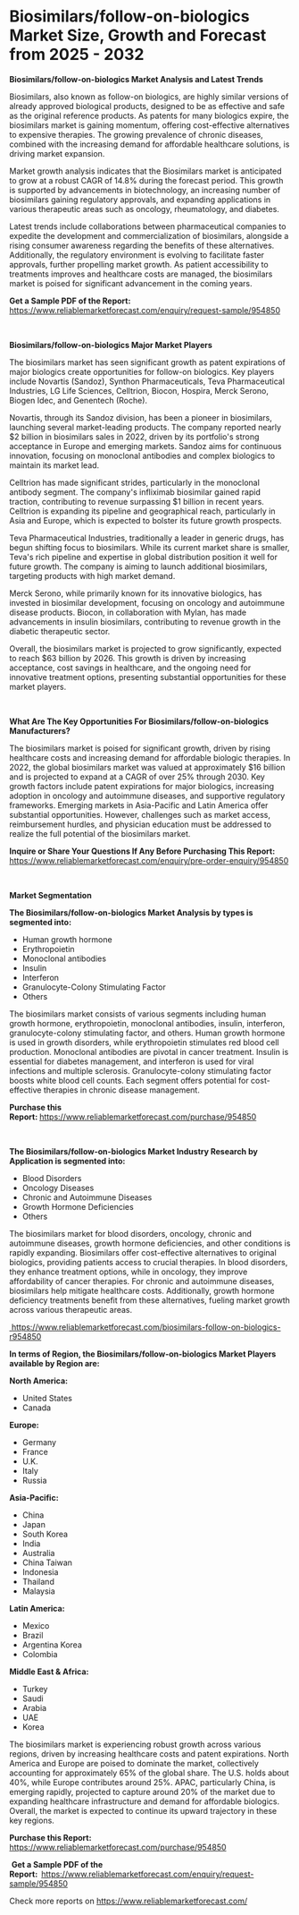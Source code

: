 <p><h1>Biosimilars/follow-on-biologics Market Size, Growth and Forecast from 2025 - 2032</h1></p><p><strong>Biosimilars/follow-on-biologics Market Analysis and Latest Trends</strong></p>
<p><p>Biosimilars, also known as follow-on biologics, are highly similar versions of already approved biological products, designed to be as effective and safe as the original reference products. As patents for many biologics expire, the biosimilars market is gaining momentum, offering cost-effective alternatives to expensive therapies. The growing prevalence of chronic diseases, combined with the increasing demand for affordable healthcare solutions, is driving market expansion.</p><p>Market growth analysis indicates that the Biosimilars market is anticipated to grow at a robust CAGR of 14.8% during the forecast period. This growth is supported by advancements in biotechnology, an increasing number of biosimilars gaining regulatory approvals, and expanding applications in various therapeutic areas such as oncology, rheumatology, and diabetes. </p><p>Latest trends include collaborations between pharmaceutical companies to expedite the development and commercialization of biosimilars, alongside a rising consumer awareness regarding the benefits of these alternatives. Additionally, the regulatory environment is evolving to facilitate faster approvals, further propelling market growth. As patient accessibility to treatments improves and healthcare costs are managed, the biosimilars market is poised for significant advancement in the coming years. </p></p>
<p><strong>Get a Sample PDF of the Report:&nbsp;</strong> <a href="https://www.reliablemarketforecast.com/enquiry/request-sample/954850?utm_campaign=2811&utm_medium=2&utm_source=Github&utm_content=ia&utm_term=03032025&utm_id=biosimilarsfollow-on-biologics">https://www.reliablemarketforecast.com/enquiry/request-sample/954850</a></p>
<p>&nbsp;</p>
<p><strong>Biosimilars/follow-on-biologics Major Market Players</strong></p>
<p><p>The biosimilars market has seen significant growth as patent expirations of major biologics create opportunities for follow-on biologics. Key players include Novartis (Sandoz), Synthon Pharmaceuticals, Teva Pharmaceutical Industries, LG Life Sciences, Celltrion, Biocon, Hospira, Merck Serono, Biogen Idec, and Genentech (Roche).</p><p>Novartis, through its Sandoz division, has been a pioneer in biosimilars, launching several market-leading products. The company reported nearly $2 billion in biosimilars sales in 2022, driven by its portfolio's strong acceptance in Europe and emerging markets. Sandoz aims for continuous innovation, focusing on monoclonal antibodies and complex biologics to maintain its market lead.</p><p>Celltrion has made significant strides, particularly in the monoclonal antibody segment. The company's infliximab biosimilar gained rapid traction, contributing to revenue surpassing $1 billion in recent years. Celltrion is expanding its pipeline and geographical reach, particularly in Asia and Europe, which is expected to bolster its future growth prospects.</p><p>Teva Pharmaceutical Industries, traditionally a leader in generic drugs, has begun shifting focus to biosimilars. While its current market share is smaller, Teva's rich pipeline and expertise in global distribution position it well for future growth. The company is aiming to launch additional biosimilars, targeting products with high market demand.</p><p>Merck Serono, while primarily known for its innovative biologics, has invested in biosimilar development, focusing on oncology and autoimmune disease products. Biocon, in collaboration with Mylan, has made advancements in insulin biosimilars, contributing to revenue growth in the diabetic therapeutic sector.</p><p>Overall, the biosimilars market is projected to grow significantly, expected to reach $63 billion by 2026. This growth is driven by increasing acceptance, cost savings in healthcare, and the ongoing need for innovative treatment options, presenting substantial opportunities for these market players.</p></p>
<p>&nbsp;</p>
<p><strong>What Are The Key Opportunities For Biosimilars/follow-on-biologics Manufacturers?</strong></p>
<p><p>The biosimilars market is poised for significant growth, driven by rising healthcare costs and increasing demand for affordable biologic therapies. In 2022, the global biosimilars market was valued at approximately $16 billion and is projected to expand at a CAGR of over 25% through 2030. Key growth factors include patent expirations for major biologics, increasing adoption in oncology and autoimmune diseases, and supportive regulatory frameworks. Emerging markets in Asia-Pacific and Latin America offer substantial opportunities. However, challenges such as market access, reimbursement hurdles, and physician education must be addressed to realize the full potential of the biosimilars market.</p></p>
<p><strong>Inquire or Share Your Questions If Any Before Purchasing This Report:</strong> <a href="https://www.reliablemarketforecast.com/enquiry/pre-order-enquiry/954850?utm_campaign=2811&utm_medium=2&utm_source=Github&utm_content=ia&utm_term=03032025&utm_id=biosimilarsfollow-on-biologics">https://www.reliablemarketforecast.com/enquiry/pre-order-enquiry/954850</a></p>
<p>&nbsp;</p>
<p><strong>Market Segmentation</strong></p>
<p><strong>The Biosimilars/follow-on-biologics Market Analysis by types is segmented into:</strong></p>
<p><ul><li>Human growth hormone</li><li>Erythropoietin</li><li>Monoclonal antibodies</li><li>Insulin</li><li>Interferon</li><li>Granulocyte-Colony Stimulating Factor</li><li>Others</li></ul></p>
<p><p>The biosimilars market consists of various segments including human growth hormone, erythropoietin, monoclonal antibodies, insulin, interferon, granulocyte-colony stimulating factor, and others. Human growth hormone is used in growth disorders, while erythropoietin stimulates red blood cell production. Monoclonal antibodies are pivotal in cancer treatment. Insulin is essential for diabetes management, and interferon is used for viral infections and multiple sclerosis. Granulocyte-colony stimulating factor boosts white blood cell counts. Each segment offers potential for cost-effective therapies in chronic disease management.</p></p>
<p><strong>Purchase this Report:&nbsp;</strong><a href="https://www.reliablemarketforecast.com/purchase/954850?utm_campaign=2811&utm_medium=2&utm_source=Github&utm_content=ia&utm_term=03032025&utm_id=biosimilarsfollow-on-biologics">https://www.reliablemarketforecast.com/purchase/954850</a></p>
<p>&nbsp;</p>
<p><strong>The Biosimilars/follow-on-biologics Market Industry Research by Application is segmented into:</strong></p>
<p><ul><li>Blood Disorders</li><li>Oncology Diseases</li><li>Chronic and Autoimmune Diseases</li><li>Growth Hormone Deficiencies</li><li>Others</li></ul></p>
<p><p>The biosimilars market for blood disorders, oncology, chronic and autoimmune diseases, growth hormone deficiencies, and other conditions is rapidly expanding. Biosimilars offer cost-effective alternatives to original biologics, providing patients access to crucial therapies. In blood disorders, they enhance treatment options, while in oncology, they improve affordability of cancer therapies. For chronic and autoimmune diseases, biosimilars help mitigate healthcare costs. Additionally, growth hormone deficiency treatments benefit from these alternatives, fueling market growth across various therapeutic areas.</p></p>
<p><a href="https://www.reliablemarketforecast.com/biosimilars-follow-on-biologics-r954850?utm_campaign=2811&utm_medium=2&utm_source=Github&utm_content=ia&utm_term=03032025&utm_id=biosimilarsfollow-on-biologics">&nbsp;https://www.reliablemarketforecast.com/biosimilars-follow-on-biologics-r954850</a></p>
<p><strong>In terms of Region, the Biosimilars/follow-on-biologics Market Players available by Region are:</strong></p>
<p>
    <p> <strong> North America: </strong>
        <ul>
            <li>United States</li>
            <li>Canada</li>
        </ul>
        </p> 
    <p> <strong> Europe: </strong>
        <ul>
            <li>Germany</li>
            <li>France</li>
            <li>U.K.</li>
            <li>Italy</li>
            <li>Russia</li>
        </ul>
        </p> 
    <p> <strong> Asia-Pacific: </strong>
        <ul>
            <li>China</li>
            <li>Japan</li>
            <li>South Korea</li>
            <li>India</li>
            <li>Australia</li>
            <li>China Taiwan</li>
            <li>Indonesia</li>
            <li>Thailand</li>
            <li>Malaysia</li>
        </ul>
        </p> 
    <p> <strong> Latin America: </strong>
        <ul>
            <li>Mexico</li>
            <li>Brazil</li>
            <li>Argentina Korea</li>
            <li>Colombia</li>
        </ul>
        </p> 
    <p> <strong> Middle East & Africa: </strong>
        <ul>
            <li>Turkey</li>
            <li>Saudi</li>
            <li>Arabia</li>
            <li>UAE</li>
            <li>Korea</li>
        </ul>
    </p>
    </p>
<p><p>The biosimilars market is experiencing robust growth across various regions, driven by increasing healthcare costs and patent expirations. North America and Europe are poised to dominate the market, collectively accounting for approximately 65% of the global share. The U.S. holds about 40%, while Europe contributes around 25%. APAC, particularly China, is emerging rapidly, projected to capture around 20% of the market due to expanding healthcare infrastructure and demand for affordable biologics. Overall, the market is expected to continue its upward trajectory in these key regions.</p></p>
<p><strong>Purchase this Report: </strong><a href="https://www.reliablemarketforecast.com/purchase/954850?utm_campaign=2811&utm_medium=2&utm_source=Github&utm_content=ia&utm_term=03032025&utm_id=biosimilarsfollow-on-biologics">https://www.reliablemarketforecast.com/purchase/954850</a></p>
<p>&nbsp;<strong>Get a Sample PDF of the Report:&nbsp;&nbsp;</strong><a href="https://www.reliablemarketforecast.com/enquiry/request-sample/954850?utm_campaign=2811&utm_medium=2&utm_source=Github&utm_content=ia&utm_term=03032025&utm_id=biosimilarsfollow-on-biologics">https://www.reliablemarketforecast.com/enquiry/request-sample/954850</a></p>
<p><strong></strong></p>
<p>Check more reports on <a href="https://www.reliablemarketforecast.com/?utm_campaign=2811&utm_medium=2&utm_source=Github&utm_content=ia&utm_term=03032025&utm_id=biosimilarsfollow-on-biologics">https://www.reliablemarketforecast.com/</a></p>